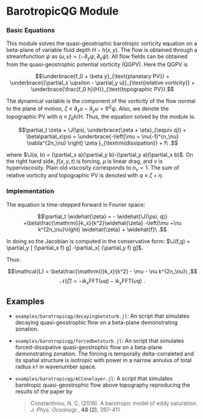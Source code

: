# BarotropicQG Module

```math
\newcommand{\J}{\mathsf{J}}
```

### Basic Equations

This module solves the quasi-geostrophic barotropic vorticity equation on a
beta-plane of variable fluid depth $H-h(x,y)$. The flow is obtained through a
streamfunction $\psi$ as $(u, \upsilon) = (-\partial_y\psi, \partial_x\psi)$. All flow
fields can be obtained from the quasi-geostrophic potential vorticity (QGPV).
Here the QGPV is

$$\underbrace{f_0 + \beta y}_{\text{planetary PV}} + \underbrace{(\partial_x \upsilon
	- \partial_y u)}_{\text{relative vorticity}} +
	\underbrace{\frac{f_0 h}{H}}_{\text{topographic PV}}.$$

The dynamical variable is the component of the vorticity of the flow normal to
the plane of motion, $\zeta\equiv \partial_x \upsilon- \partial_y u = \nabla^2\psi$.
Also, we denote the topographic PV with $\eta\equiv f_0 h/H$. Thus, the
equation solved by the module is:

$$\partial_t \zeta + \J(\psi, \underbrace{\zeta + \eta}_{\equiv q}) +
\beta\partial_x\psi = \underbrace{-\left[\mu + \nu(-1)^{n_\nu} \nabla^{2n_\nu}
\right] \zeta }_{\textrm{dissipation}} + f\ .$$

where $\J(a, b) = (\partial_x a)(\partial_y b)-(\partial_y a)(\partial_x b)$. On
the right hand side, $f(x,y,t)$ is forcing, $\mu$ is linear drag, and $\nu$ is
hyperviscosity. Plain old viscosity corresponds to $n_{\nu}=1$. The sum of
relative vorticity and topographic PV is denoted with $q\equiv\zeta+\eta$.

### Implementation

The equation is time-stepped forward in Fourier space:

$$\partial_t \widehat{\zeta} = - \widehat{\J(\psi, q)} +\beta\frac{\mathrm{i}k_x}{k^2}\widehat{\zeta} -\left(\mu
+\nu k^{2n_\nu}\right) \widehat{\zeta}  + \widehat{f}\ .$$

In doing so the Jacobian is computed in the conservative form: $\J(f,g) =
\partial_y [ (\partial_x f) g] -\partial_x[ (\partial_y f) g]$.

Thus:

$$\mathcal{L} = \beta\frac{\mathrm{i}k_x}{k^2} - \mu - \nu k^{2n_\nu}\ ,$$
$$\mathcal{N}(\widehat{\zeta}) = - \mathrm{i}k_x \mathrm{FFT}(u q)-
	\mathrm{i}k_y \mathrm{FFT}(\upsilon q)\ .$$


## Examples

- `examples/barotropicqg/decayingbetaturb.jl`: An script that simulates decaying quasi-geostrophic flow on a beta-plane demonstrating zonation.

- `examples/barotropicqg/forcedbetaturb.jl`: An script that simulates forced-dissipative quasi-geostrophic flow on a beta-plane demonstrating zonation. The forcing is temporally delta-corraleted and its spatial structure is isotropic with power in a narrow annulus of total radius `kf` in wavenumber space.

- `examples/barotropicqg/ACConelayer.jl`: A script that simulates barotropic quasi-geostrophic flow above topography reproducing the results of the paper by

  > Constantinou, N. C. (2018). A barotropic model of eddy saturation. *J. Phys. Oceanogr.*, **48 (2)**, 397-411
